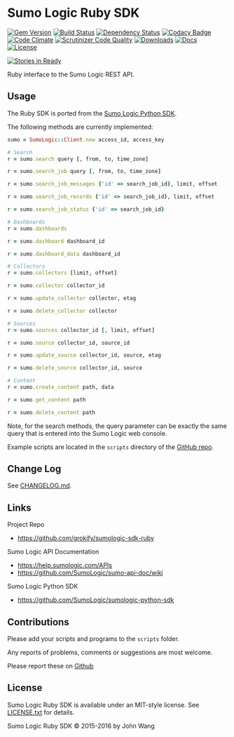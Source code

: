 Sumo Logic Ruby SDK
===================

[![Gem Version][gem-version-svg]][gem-version-link]
[![Build Status][build-status-svg]][build-status-link]
[![Dependency Status][dependency-status-svg]][dependency-status-link]
[![Codacy Badge][codacy-svg]][codacy-link]
[![Code Climate][codeclimate-status-svg]][codeclimate-status-link]
[![Scrutinizer Code Quality][scrutinizer-status-svg]][scrutinizer-status-link]
[![Downloads][downloads-svg]][downloads-link]
[![Docs][docs-rubydoc-svg]][docs-rubydoc-link]
[![License][license-svg]][license-link]

[![Stories in Ready][story-status-svg]][story-status-link]

Ruby interface to the Sumo Logic REST API.

## Usage

The Ruby SDK is ported from the [Sumo Logic Python SDK](https://github.com/SumoLogic/sumologic-python-sdk).

The following methods are currently implemented:

```ruby
sumo = SumoLogic::Client.new access_id, access_key

# Search
r = sumo.search query [, from, to, time_zone]

r = sumo.search_job query [, from, to, time_zone]

r = sumo.search_job_messages {'id' => search_job_id}, limit, offset

r = sumo.search_job_records {'id' => search_job_id}, limit, offset

r = sumo.search_job_status {'id' => search_job_id}

# Dashboards
r = sumo.dashboards

r = sumo.dashboard dashboard_id

r = sumo.dashboard_data dashboard_id

# Collectors
r = sumo.collectors [limit, offset]

r = sumo.collector collector_id

r = sumo.update_collector collector, etag

r = sumo.delete_collector collector

# Sources
r = sumo.sources collector_id [, limit, offset]

r = sumo.source collector_id, source_id

r = sumo.update_source collector_id, source, etag

r = sumo.delete_source collector_id, source

# Content
r = sumo.create_content path, data

r = sumo.get_content path

r = sumo.delete_content path
```

Note, for the search methods, the query parameter can be exactly the same query that is entered into the Sumo Logic web console.

Example scripts are located in the `scripts` directory of the [GitHub repo](https://github.com/grokify/sumologic-sdk-ruby).

## Change Log

See [CHANGELOG.md](CHANGELOG.md).

## Links

Project Repo

* https://github.com/grokify/sumologic-sdk-ruby

Sumo Logic API Documentation

* https://help.sumologic.com/APIs
* https://github.com/SumoLogic/sumo-api-doc/wiki

Sumo Logic Python SDK

* https://github.com/SumoLogic/sumologic-python-sdk

## Contributions

Please add your scripts and programs to the `scripts` folder.

Any reports of problems, comments or suggestions are most welcome.

Please report these on [Github](https://github.com/grokify/sumologic-sdk-ruby)

## License

Sumo Logic Ruby SDK is available under an MIT-style license. See [LICENSE.txt](LICENSE.txt) for details.

Sumo Logic Ruby SDK &copy; 2015-2016 by John Wang

 [gem-version-svg]: https://badge.fury.io/rb/sumologic.svg
 [gem-version-link]: http://badge.fury.io/rb/sumologic
 [downloads-svg]: http://ruby-gem-downloads-badge.herokuapp.com/sumologic
 [downloads-link]: https://rubygems.org/gems/sumologic
 [build-status-svg]: https://api.travis-ci.org/grokify/sumologic-sdk-ruby.svg?branch=master
 [build-status-link]: https://travis-ci.org/grokify/sumologic-sdk-ruby
 [dependency-status-svg]: https://gemnasium.com/grokify/sumologic-sdk-ruby.svg
 [dependency-status-link]: https://gemnasium.com/grokify/sumologic-sdk-ruby
 [codacy-svg]: https://api.codacy.com/project/badge/Grade/d6c7f184a9394629a9a65a1406e9f767
 [codacy-link]: https://www.codacy.com/app/grokify/sumologic-sdk-ruby
 [codeclimate-status-svg]: https://codeclimate.com/github/grokify/sumologic-sdk-ruby/badges/gpa.svg
 [codeclimate-status-link]: https://codeclimate.com/github/grokify/sumologic-sdk-ruby
 [scrutinizer-status-svg]: https://scrutinizer-ci.com/g/grokify/sumologic-sdk-ruby/badges/quality-score.png?b=master
 [scrutinizer-status-link]: https://scrutinizer-ci.com/g/grokify/sumologic-sdk-ruby/?branch=master
 [story-status-svg]: https://badge.waffle.io/grokify/sumologic-sdk-ruby.svg?label=ready&title=Ready
 [story-status-link]: https://waffle.io/grokify/sumologic-sdk-ruby
 [docs-rubydoc-svg]: https://img.shields.io/badge/docs-rubydoc-blue.svg
 [docs-rubydoc-link]: http://www.rubydoc.info/gems/sumologic/
 [license-svg]: https://img.shields.io/badge/license-MIT-blue.svg
 [license-link]: https://github.com/grokify/sumologic-sdk-ruby/blob/master/LICENSE.txt
